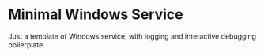 # Minimal Windows Service

Just a template of Windows service, with logging and interactive debugging boilerplate.
